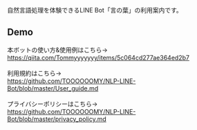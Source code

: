 自然言語処理を体験できるLINE Bot「言の葉」の利用案内です。

## Demo


本ボットの使い方&使用例はこちら→
<br>
https://qiita.com/Tommyyyyyyy/items/5c064cd277ae364ed2b7
<br><br>
利用規約はこちら→
<br>
https://github.com/TOOOOOOMY/NLP-LINE-Bot/blob/master/User_guide.md
<br><br>
プライバシーポリシーはこちら→
<br>
https://github.com/TOOOOOOMY/NLP-LINE-Bot/blob/master/privacy_policy.md

